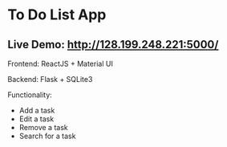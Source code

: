 # To Do List App

## Live Demo: http://128.199.248.221:5000/

Frontend: ReactJS + Material UI

Backend: Flask + SQLite3

Functionality:

* Add a task
* Edit a task
* Remove a task
* Search for a task
